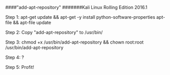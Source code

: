####"add-apt-repository"
#######Kali Linux Rolling Edition 2016.1

Step 1: apt-get update && apt-get -y install python-software-properties apt-file && apt-file update

Step 2: Copy "add-apt-repository" to /usr/bin/

Step 3: chmod +x /usr/bin/add-apt-repository && chown root:root /usr/bin/add-apt-repository

Step 4: ?

Step 5: Profit!
